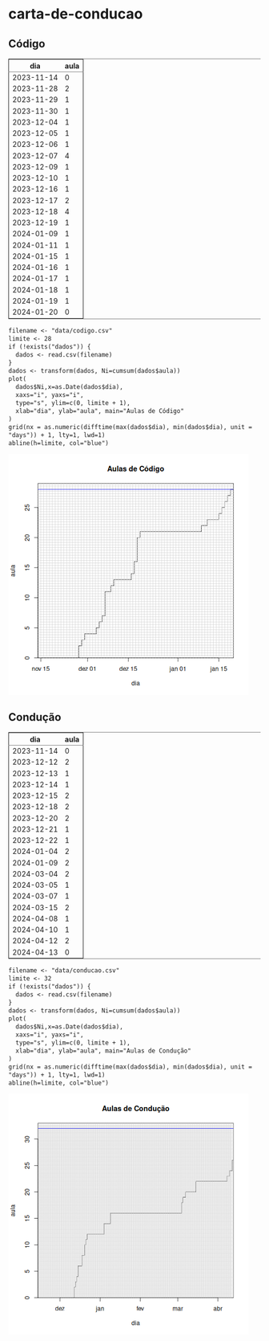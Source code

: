 

# carta-de-conducao


## Código

<table id="orgd90123b" border="2" cellspacing="0" cellpadding="6" rules="groups" frame="hsides">


<colgroup>
<col  class="org-right" />

<col  class="org-right" />
</colgroup>
<thead>
<tr>
<th scope="col" class="org-right">dia</th>
<th scope="col" class="org-right">aula</th>
</tr>
</thead>

<tbody>
<tr>
<td class="org-right">2023-11-14</td>
<td class="org-right">0</td>
</tr>


<tr>
<td class="org-right">2023-11-28</td>
<td class="org-right">2</td>
</tr>


<tr>
<td class="org-right">2023-11-29</td>
<td class="org-right">1</td>
</tr>


<tr>
<td class="org-right">2023-11-30</td>
<td class="org-right">1</td>
</tr>


<tr>
<td class="org-right">2023-12-04</td>
<td class="org-right">1</td>
</tr>


<tr>
<td class="org-right">2023-12-05</td>
<td class="org-right">1</td>
</tr>


<tr>
<td class="org-right">2023-12-06</td>
<td class="org-right">1</td>
</tr>


<tr>
<td class="org-right">2023-12-07</td>
<td class="org-right">4</td>
</tr>


<tr>
<td class="org-right">2023-12-09</td>
<td class="org-right">1</td>
</tr>


<tr>
<td class="org-right">2023-12-10</td>
<td class="org-right">1</td>
</tr>


<tr>
<td class="org-right">2023-12-16</td>
<td class="org-right">1</td>
</tr>


<tr>
<td class="org-right">2023-12-17</td>
<td class="org-right">2</td>
</tr>


<tr>
<td class="org-right">2023-12-18</td>
<td class="org-right">4</td>
</tr>


<tr>
<td class="org-right">2023-12-19</td>
<td class="org-right">1</td>
</tr>


<tr>
<td class="org-right">2024-01-09</td>
<td class="org-right">1</td>
</tr>


<tr>
<td class="org-right">2024-01-11</td>
<td class="org-right">1</td>
</tr>


<tr>
<td class="org-right">2024-01-15</td>
<td class="org-right">1</td>
</tr>


<tr>
<td class="org-right">2024-01-16</td>
<td class="org-right">1</td>
</tr>


<tr>
<td class="org-right">2024-01-17</td>
<td class="org-right">1</td>
</tr>


<tr>
<td class="org-right">2024-01-18</td>
<td class="org-right">1</td>
</tr>


<tr>
<td class="org-right">2024-01-19</td>
<td class="org-right">1</td>
</tr>


<tr>
<td class="org-right">2024-01-20</td>
<td class="org-right">0</td>
</tr>
</tbody>
</table>

    filename <- "data/codigo.csv"
    limite <- 28
    if (!exists("dados")) {
      dados <- read.csv(filename)
    }
    dados <- transform(dados, Ni=cumsum(dados$aula))
    plot(
      dados$Ni,x=as.Date(dados$dia),
      xaxs="i", yaxs="i",
      type="s", ylim=c(0, limite + 1),
      xlab="dia", ylab="aula", main="Aulas de Código"
    )
    grid(nx = as.numeric(difftime(max(dados$dia), min(dados$dia), unit = "days")) + 1, lty=1, lwd=1)
    abline(h=limite, col="blue")

![img](images/codigo.png)


## Condução

<table id="orgc8ad696" border="2" cellspacing="0" cellpadding="6" rules="groups" frame="hsides">


<colgroup>
<col  class="org-right" />

<col  class="org-right" />
</colgroup>
<thead>
<tr>
<th scope="col" class="org-right">dia</th>
<th scope="col" class="org-right">aula</th>
</tr>
</thead>

<tbody>
<tr>
<td class="org-right">2023-11-14</td>
<td class="org-right">0</td>
</tr>


<tr>
<td class="org-right">2023-12-12</td>
<td class="org-right">2</td>
</tr>


<tr>
<td class="org-right">2023-12-13</td>
<td class="org-right">1</td>
</tr>


<tr>
<td class="org-right">2023-12-14</td>
<td class="org-right">1</td>
</tr>


<tr>
<td class="org-right">2023-12-15</td>
<td class="org-right">2</td>
</tr>


<tr>
<td class="org-right">2023-12-18</td>
<td class="org-right">2</td>
</tr>


<tr>
<td class="org-right">2023-12-20</td>
<td class="org-right">2</td>
</tr>


<tr>
<td class="org-right">2023-12-21</td>
<td class="org-right">1</td>
</tr>


<tr>
<td class="org-right">2023-12-22</td>
<td class="org-right">1</td>
</tr>


<tr>
<td class="org-right">2024-01-04</td>
<td class="org-right">2</td>
</tr>


<tr>
<td class="org-right">2024-01-09</td>
<td class="org-right">2</td>
</tr>


<tr>
<td class="org-right">2024-03-04</td>
<td class="org-right">2</td>
</tr>


<tr>
<td class="org-right">2024-03-05</td>
<td class="org-right">1</td>
</tr>


<tr>
<td class="org-right">2024-03-07</td>
<td class="org-right">1</td>
</tr>


<tr>
<td class="org-right">2024-03-15</td>
<td class="org-right">2</td>
</tr>


<tr>
<td class="org-right">2024-04-08</td>
<td class="org-right">1</td>
</tr>


<tr>
<td class="org-right">2024-04-10</td>
<td class="org-right">1</td>
</tr>


<tr>
<td class="org-right">2024-04-12</td>
<td class="org-right">2</td>
</tr>


<tr>
<td class="org-right">2024-04-13</td>
<td class="org-right">0</td>
</tr>
</tbody>
</table>

    filename <- "data/conducao.csv"
    limite <- 32
    if (!exists("dados")) {
      dados <- read.csv(filename)
    }
    dados <- transform(dados, Ni=cumsum(dados$aula))
    plot(
      dados$Ni,x=as.Date(dados$dia),
      xaxs="i", yaxs="i",
      type="s", ylim=c(0, limite + 1),
      xlab="dia", ylab="aula", main="Aulas de Condução"
    )
    grid(nx = as.numeric(difftime(max(dados$dia), min(dados$dia), unit = "days")) + 1, lty=1, lwd=1)
    abline(h=limite, col="blue")

![img](images/conducao.png "Gráfico das aulas de Condução")

